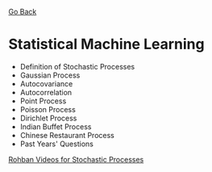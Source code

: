 [Go Back](https://github.com/arm-on/plan/blob/main/README.md)
# Statistical Machine Learning
- Definition of Stochastic Processes
- Gaussian Process
- Autocovariance
- Autocorrelation
- Point Process
- Poisson Process
- Dirichlet Process
- Indian Buffet Process
- Chinese Restaurant Process
- Past Years' Questions

[Rohban Videos for Stochastic Processes](https://www.aparat.com/playlist/1007391)